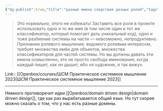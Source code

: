 ```yaml
---
{"dg-publish":true,"title":"разные имена следствия разных ролей","tags":["quotes"],"date":"2023-04-05T09:32:28+04:00","modified_at":"2023-06-25T09:22:14+03:00","dg-path":"/quotes/202304050932.md","permalink":"/quotes/202304050932/","dgPassFrontmatter":true}
---
```



> Это нормально, этого не избежать! Заставить все роли в проекте использовать одно и то же имя (в том числе один и тот же классификатор, который помогает дать уникальный код), одно и тоже разбиение системы на части — невозможно, непродуктивно. Признание ролевого мышления, ведомого ролевым интересом, требует множества имён для объектов, множества классификаторов для частей системы. Но вы должны давать эти имена осмысленно, это не просто свобода именования, когда каждый пишет, как он дышит, ибо «я художник, я так вижу».

Link:: [[Openbox/courses/ШСМ Практическое системное мышление 2023\|ШСМ Практическое системное мышление 2023]]

---

Немного противоречит идеи [[Openbox/domain driven design\|domain driven design]], где как раз вырабатывается общий язык. Но тут скорее можно сказать о том, что у нас есть разные домены.
